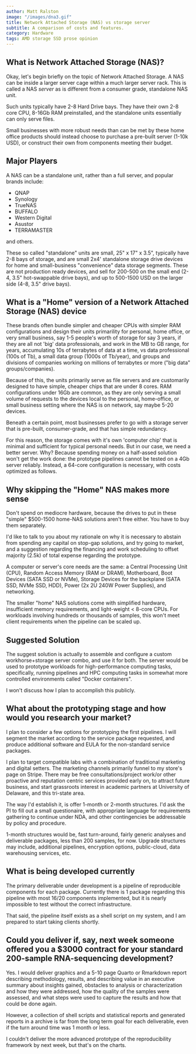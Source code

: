 ```yaml
---
author: Matt Ralston
image: "/images/dna3.gif"
title: Network Attached Storage (NAS) vs storage server
subtitle: A comparison of costs and features.
category: Hardware
tags: AMD storage SSD prose opinion
---
```



## What is Network Attached Storage (NAS)?

Okay, let's begin briefly on the topic of Network Attached Storage. A NAS can be inside a larger server cage within a much larger server rack. This is called a NAS *server* as is different from a consumer grade, standalone NAS unit. 

Such units typically have 2-8 Hard Drive bays. They have their own 2-8 core CPU, 8-16Gb RAM preinstalled, and the standalone units essentially can only serve files.

Small businesses with more robust needs than can be met by these home office products should instead choose to purchase a pre-built server (1-10k USD), or construct their own from components meeting their budget.

## Major Players

A NAS can be a standalone unit, rather than a full server, and popular brands include:

- QNAP
- Synology
- TrueNAS
- BUFFALO
- Western Digital
- Asustor
- TERRAMASTER

and others.

These so called "standalone" units are small, 25" x 17" x 3.5", typically have 2-8 bays of storage, and are small 2x4' standalone storage drive devices for home and small-business "convenience" data storage segments. These are not production ready devices, and sell for 200-500 on the small end (2-4, 3.5" hot-swappable drive bays), and up to 500-1500 USD on the larger side (4-8,  3.5" drive bays).



## What is a "Home" version of a Network Attached Storage (NAS) device

These brands often bundle simpler and cheaper CPUs with simpler RAM configurations and design their units primarility for personal, home office, or very small business, say 1-5 people's worth of storage for say 3 years, if they are all not 'big' data professionals, and work in the MB to GB range, for years, accumulating 10s of terrabytes of data at a time, vs data professional (100s of Tb), a small data group (1000s of Tb/year), and groups and divisions of companies working on millions of terrabytes or more ("big data" groups/companies).


Because of this, the units primarily serve as file servers and are customarily designed to have simple, cheaper chips that are under 8 cores. RAM configurations under 16Gb are common, as they are only serving a small volume of requests to the devices local to the personal, home-office, or small business setting where the NAS is on network, say maybe 5-20 devices.

Beneath a certain point, most businesses prefer to go with a storage server that is pre-built, consumer-grade, and that has simple redundancy.


For this reason, the storage comes with it's own 'computer chip' that is minimal and sufficient for typical personal needs. But in our case, we need a better server. Why? Because spending money on a half-assed solution won't get the work done: the prototype pipelines cannot be tested on a 4Gb server reliably. Instead, a 64-core configuration is necessary, with costs optimized as follows.

## Why skipping the "Home" NAS makes more sense

Don't spend on mediocre hardware, because the drives to put in these "simple" $500-1500 home-NAS solutions aren't free either. You have to buy them separately.

I'd like to talk to you about my rationale on why it is necessary to abstain from spending any capital on stop-gap solutions, and try going to market, and a suggestion regarding the financing and work scheduling to offset majority (2.5k) of total expense regarding the prototype.

A computer or server's core needs are the same: a Central Processing Unit (CPU), Random Access Memory (RAM or DRAM), Motherboard, Boot Devices (SATA SSD or NVMe), Storage Devices for the backplane (SATA SSD, NVMe SSD, HDD), Power (2x 2U 240W Power Supplies), and networking.

The smaller "home" NAS solutions come with simplified hardware, insufficient memory requirements, and light-weight < 8-core CPUs. For workloads involving hundreds or thousands of samples, this won't meet client requirements when the pipeline can be scaled up.




## Suggested Solution

The suggest solution is actually to assemble and configure a custom workhorse+storage server combo, and use it for both. The server would be used to prototype workloads for high-performance computing tasks, specifically, running pipelines and HPC computing tasks in somewhat more controlled environments called "Docker containers".

I won't discuss how I plan to accomplish this publicly. 

## What about the prototyping stage and how would you research your market?

I plan to consider a few options for prototyping the first pipelines. I will segment the market according to the service package requested, and produce additional software and EULA for the non-standard service packages.

I plan to target compatible labs with a combination of traditional marketing and digital setters. The marketing channels primarily funnel to my store's page on Stripe. There may be free consultations/project work/or other proactive and reputation centric services provided early on, to attract future business, and start grassroots interest in academic partners at University of Delaware, and this tri-state area.

The way I'd establish it, is offer 1-month or 2-month structures. I'd ask the PI to fill out a small questionaire, with appropriate language for requirements gathering to continue under NDA, and other contingencies be addressable by policy and procedure.

1-month structures would be, fast turn-around, fairly generic analyses and deliverable packages, less than 200 samples, for now. Upgrade structures may include, additional pipelines, encryption options, public-cloud, data warehousing services, etc.

## What is being developed currently

The primary deliverable under development is a pipeline of reproducible components for each package. Currently there is 1 package regarding this pipeline with most 16/20 components implemented, but it is nearly impossible to test without the correct infrastructure.

That said, the pipeline itself exists as a shell script on my system, and I am prepared to start taking clients shortly.


## Could you deliver if, say, next week someone offered you a $3000 contract for your standard 200-sample RNA-sequencing development?

Yes. I would deliver graphics and a 5-10 page Quarto or Rmarkdown report describing methodology, results, and describing value in an executive summary about insights gained, obstacles to analysis or characterization and how they were addressed, how the quality of the samples were assessed, and what steps were used to capture the results and how that could be done again.

However, a collection of shell scripts and statistical reports and generated reports in a archive is far from the long term goal for each deliverable, even if the turn around time was 1 month or less.

I couldn't deliver the more advanced prototype of the reproducibility framework by next week, but that's on the charts.




